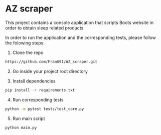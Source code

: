 # AZ scraper

This project contains a console application that scripts Boots website in order to obtain sleep related products.

In order to run the application and the corresponding tests, please follow the folowing steps:
1. Clone the repo
```sh
https://github.com/FranG91/AZ_scraper.git
```
2. Go inside your project root directory

3. Install dependencies
```sh
pip install -r requirements.txt
```
4. Run corresponding tests
```sh
python -m pytest tests/test_core.py
```
5. Run main script
```sh
python main.py
```
